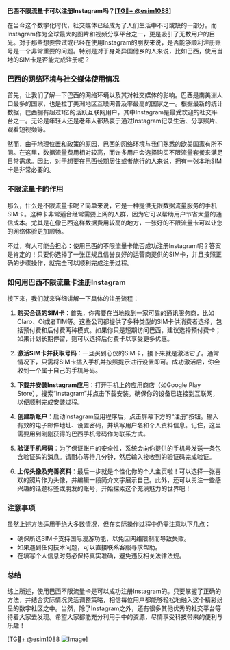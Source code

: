 **巴西不限流量卡可以注册Instagram吗？[[TG💪+ @esim1088](https://t.me/s/esim1088)]**

在当今这个数字化时代，社交媒体已经成为了人们生活中不可或缺的一部分。而Instagram作为全球最大的图片和视频分享平台之一，更是吸引了无数用户的目光。对于那些想要尝试或已经在使用Instagram的朋友来说，是否能够顺利注册账号是一个非常重要的问题。特别是对于身处异国他乡的人来说，比如巴西，使用当地的SIM卡是否能完成注册呢？

### 巴西的网络环境与社交媒体使用情况

首先，让我们了解一下巴西的网络环境以及其对社交媒体的影响。巴西是南美洲人口最多的国家，也是拉丁美洲地区互联网普及率最高的国家之一。根据最新的统计数据，巴西拥有超过1亿的活跃互联网用户，其中Instagram是最受欢迎的社交平台之一。无论是年轻人还是老年人都热衷于通过Instagram记录生活、分享照片、观看短视频等。

然而，由于地理位置和政策的原因，巴西的网络环境与我们熟悉的欧美国家有所不同。在这里，数据流量费用相对较高，而许多用户会选择购买不限流量套餐来满足日常需求。因此，对于想要在巴西长期居住或者旅行的人来说，拥有一张本地SIM卡是非常必要的。

### 不限流量卡的作用

那么，什么是不限流量卡呢？简单来说，它是一种提供无限数据流量服务的手机SIM卡。这种卡非常适合经常需要上网的人群，因为它可以帮助用户节省大量的通信成本。尤其是在像巴西这样数据费用较高的地方，一张好的不限流量卡可以让您的网络体验更加顺畅。

不过，有人可能会担心：使用巴西的不限流量卡能否成功注册Instagram呢？答案是肯定的！只要你选择了一张正规且信誉良好的运营商提供的SIM卡，并且按照正确的步骤操作，就完全可以顺利完成注册过程。

### 如何用巴西不限流量卡注册Instagram

接下来，我们就来详细讲解一下具体的注册流程：

1. **购买合适的SIM卡**：首先，你需要在当地找到一家可靠的通讯服务商，比如Claro、Oi或者TIM等。这些公司都提供了多种类型的SIM卡供消费者选择，包括预付费和后付费两种模式。如果你只是短期访问巴西，建议选择预付费卡；如果计划长期停留，则可以选择后付费卡以享受更多优惠。

2. **激活SIM卡并获取号码**：一旦买到心仪的SIM卡，接下来就是激活它了。通常情况下，只需将SIM卡插入手机并按照提示进行设置即可。成功激活后，你会收到一个属于自己的手机号码。

3. **下载并安装Instagram应用**：打开手机上的应用商店（如Google Play Store），搜索“Instagram”并点击下载安装。确保你的设备已连接到互联网，以便顺利完成安装过程。

4. **创建新账户**：启动Instagram应用程序后，点击屏幕下方的“注册”按钮。输入有效的电子邮件地址、设置密码，并填写用户名和个人资料信息。记住，这里需要用到刚刚获得的巴西手机号码作为联系方式。

5. **验证手机号码**：为了保证账户的安全性，系统会向你提供的手机号发送一条包含验证码的消息。请耐心等待几分钟，然后输入接收到的验证码完成验证。

6. **上传头像及完善资料**：最后一步就是个性化你的个人主页啦！可以选择一张喜欢的照片作为头像，并编辑一段简介文字展示自己。此外，还可以关注一些感兴趣的话题标签或朋友的账号，开始探索这个充满魅力的世界吧！

### 注意事项

虽然上述方法适用于绝大多数情况，但在实际操作过程中仍需注意以下几点：

- 确保所选SIM卡支持国际漫游功能，以免因网络限制而导致失败。
- 如果遇到任何技术问题，可以直接联系客服寻求帮助。
- 在填写个人信息时务必保持真实准确，避免违反相关法律法规。

### 总结

综上所述，使用巴西不限流量卡是可以成功注册Instagram的。只要掌握了正确的方法，并结合实际情况灵活调整策略，相信每位用户都能够轻松地融入这个精彩纷呈的数字社区之中。当然，除了Instagram之外，还有很多其他优秀的社交平台等待着大家去发现。希望大家都能充分利用手中的资源，尽情享受科技带来的便利与乐趣！

[[TG💪+ @esim1088](https://t.me/s/esim1088) ![Image](https://i.postimg.cc/4NQfJmqS/Snipaste-2025-05-13-00-14-12.png)]